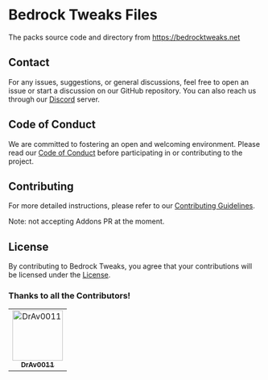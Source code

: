 # Bedrock Tweaks Files
The packs source code and directory from https://bedrocktweaks.net

## Contact
For any issues, suggestions, or general discussions, feel free to open an issue or start a discussion on our GitHub repository. You can also reach us through our [Discord](https://bedrocktweaks.net/discord) server.

## Code of Conduct
We are committed to fostering an open and welcoming environment. Please read our [Code of Conduct](CODE_OF_CONDUCT.md) before participating in or contributing to the project.

## Contributing
For more detailed instructions, please refer to our [Contributing Guidelines](CONTRIBUTING.md).

Note: not accepting Addons PR at the moment.

## License
By contributing to Bedrock Tweaks, you agree that your contributions will be licensed under the [License](LICENSE).

### Thanks to all the Contributors!
<!-- readme: collaborators,contributors -start -->
<table>
	<tbody>
		<tr>
            <td align="center">
                <a href="https://github.com/DrAv0011">
                    <img src="https://avatars.githubusercontent.com/u/43525295?v=4" width="100;" alt="DrAv0011"/>
                    <br />
                    <sub><b>DrAv0011</b></sub>
                </a>
            </td>
		</tr>
	<tbody>
</table>
<!-- readme: collaborators,contributors -end -->